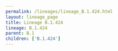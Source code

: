 ```yaml
---
permalink: /lineages/lineage_B.1.424.html
layout: lineage_page
title: Lineage B.1.424
lineage: B.1.424
parent: B.1
children: ['B.1.424']
---
```

